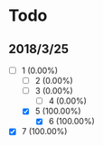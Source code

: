 # Todo

## 2018/3/25

- [ ] 1 (0.00%)
    - [ ] 2 (0.00%)
    - [ ] 3 (0.00%)
        - [ ] 4 (0.00%)
    - [x] 5 (100.00%)
        - [x] 6 (100.00%)
- [x] 7 (100.00%)
